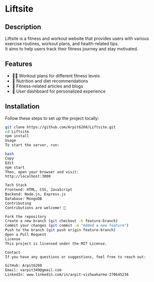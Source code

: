 # Liftsite

## Description
Liftsite is a fitness and workout website that provides users with various exercise routines, workout plans, and health-related tips.  
It aims to help users track their fitness journey and stay motivated.

## Features
- 🏋️‍♂️ Workout plans for different fitness levels  
- 🍎 Nutrition and diet recommendations  
- 📖 Fitness-related articles and blogs  
- 👤 User dashboard for personalized experience  

## Installation
Follow these steps to set up the project locally:

```bash
git clone https://github.com/Arpit6260/Liftsite.git
cd Liftsite
npm install
Usage
To start the server, run:

bash
Copy
Edit
npm start
Then, open your browser and visit:
http://localhost:3000

Tech Stack
Frontend: HTML, CSS, JavaScript
Backend: Node.js, Express.js
Database: MongoDB
Contributing
Contributions are welcome! 🚀

Fork the repository
Create a new branch (git checkout -b feature-branch)
Commit your changes (git commit -m "Added a new feature")
Push to the branch (git push origin feature-branch)
Open a Pull Request
License
This project is licensed under the MIT License.

Contact
If you have any questions or suggestions, feel free to reach out:

GitHub: Arpit6260
Email: varpit349@gmail.com
LinkedIn: www.linkedin.com/in/arpit-vishwakarma-270645236
